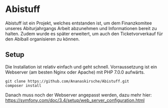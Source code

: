 Abistuff
=================

Abistuff ist ein Projekt, welches entstanden ist, um dem Finanzkomitee unseres Abiturjahrgangs Arbeit abzunehmen und Informationen bereit zu halten. Zudem wurde es später erweitert, um auch den Ticketvorverkauf für den Abiball organisieren zu können.

## Setup
Die Installation ist relativ einfach und geht schnell. Vorraussetzung ist ein Webserver (am besten Nginx oder Apache) mit PHP 7.0.0 aufwärts. 
```
git clone https://github.com/Ananaskirsche/Abistuff.git
composer install
```
Danach muss noch der Webserver angepasst werden, dazu mehr hier: https://symfony.com/doc/3.4/setup/web_server_configuration.html

